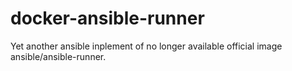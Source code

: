 # docker-ansible-runner
Yet another ansible inplement of no longer available official image ansible/ansible-runner.
